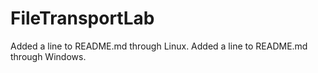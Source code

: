 # FileTransportLab
Added a line to README.md through Linux.
Added a line to README.md through Windows.
